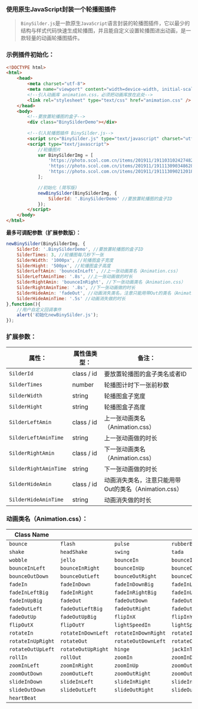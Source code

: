 ### 使用原生JavaScript封装一个轮播图插件

> `BinySilder.js`是一款原生`JavaScript`语言封装的轮播图插件，它以最少的结构与样式代码快速生成轮播图，并且能自定义设置轮播图进出动画，是一款轻量的动画轮播图插件。

### 示例插件初始化：

```html
<!DOCTYPE html>
<html>
	<head>
		<meta charset="utf-8">
		<meta name="viewport" content="width=device-width, initial-scale=1, maximum-scale=1" />
		<!--引入动画库 animation.css，必须把动画库放在此处-->
		<link rel="stylesheet" type="text/css" href="animation.css" />
	</head>
	<body>
		<!--要放置轮播图的盒子-->
		<div class="BinySilderDemo"></div>
		
		<!--引入轮播图插件 BinySilder.js-->
		<script src="BinySilder.js" type="text/javascript" charset="utf-8"></script>
		<script type="text/javascript">
			//轮播图片
            var BinySilderImg = [
                'https://photo.scol.com.cn/items/201911/19110310242748200010DFE2.jpg',
                'https://photo.scol.com.cn/items/201911/191113090348628000111B8D.jpg',
                'https://photo.scol.com.cn/items/201911/191113090212018000111B8C.jpg'
            ];

            //初始化 (简写版)
            newBinySilder(BinySilderImg, {
                SilderId: '.BinySilderDemo' //要放置轮播图的盒子ID
            });
		</script>
	</body>
</html>
```



**最多可调配参数（扩展参数版）：**

```javascript
newBinySilder(BinySilderImg, {
	SilderId: '.BinySilderDemo', //要放置轮播图的盒子ID
	SilderTimes: 3, //轮播图每几秒下一张
	SilderWidth: '1000px', //轮播图盒子宽度
	SilderHight: '500px', //轮播图盒子高度
	SilderLeftAmin: 'bounceInLeft', //上一张动画类名（Animation.css）
	SilderLeftAminTime: '.8s', //上一张动画做的时长
	SilderRightAmin: 'bounceInRight', //下一张动画类名（Animation.css）
	SilderRightAminTime: '.8s', //下一张动画做的时长
	SilderHideAmin: 'fadeOut', //动画消失类名，注意只能用带Out的类名（Animation.css）
	SilderHideAminTime: '.5s' //动画消失做的时长
},function(){
	//用户自定义回调事件
	alert('初始化newBinySilder.js');
});
```



### 扩展参数：

| 属性：                | 属性值类型： | 备注：                                               |
| --------------------- | ------------ | ---------------------------------------------------- |
| `SilderId`            | class / id   | 要放置轮播图的盒子类名或者ID                         |
| `SilderTimes`         | number       | 轮播图计时下一张前秒数                               |
| `SilderWidth`         | string       | 轮播图盒子宽度                                       |
| `SilderHight`         | string       | 轮播图盒子高度                                       |
| `SilderLeftAmin`      | class / id   | 上一张动画类名（Animation.css）                      |
| `SilderLeftAminTime`  | string       | 上一张动画做的时长                                   |
| `SilderRightAmin`     | class / id   | 下一张动画类名（Animation.css）                      |
| `SilderRightAminTime` | string       | 下一张动画做的时长                                   |
| `SilderHideAmin`      | class / id   | 动画消失类名，注意只能用带Out的类名（Animation.css） |
| `SilderHideAminTime`  | string       | 动画消失做的时长                                     |



### 动画类名（Animation.css）：

| Class Name        |                    |                     |                      |
| ----------------- | ------------------ | ------------------- | -------------------- |
| `bounce`          | `flash`            | `pulse`             | `rubberBand`         |
| `shake`           | `headShake`        | `swing`             | `tada`               |
| `wobble`          | `jello`            | `bounceIn`          | `bounceInDown`       |
| `bounceInLeft`    | `bounceInRight`    | `bounceInUp`        | `bounceOut`          |
| `bounceOutDown`   | `bounceOutLeft`    | `bounceOutRight`    | `bounceOutUp`        |
| `fadeIn`          | `fadeInDown`       | `fadeInDownBig`     | `fadeInLeft`         |
| `fadeInLeftBig`   | `fadeInRight`      | `fadeInRightBig`    | `fadeInUp`           |
| `fadeInUpBig`     | `fadeOut`          | `fadeOutDown`       | `fadeOutDownBig`     |
| `fadeOutLeft`     | `fadeOutLeftBig`   | `fadeOutRight`      | `fadeOutRightBig`    |
| `fadeOutUp`       | `fadeOutUpBig`     | `flipInX`           | `flipInY`            |
| `flipOutX`        | `flipOutY`         | `lightSpeedIn`      | `lightSpeedOut`      |
| `rotateIn`        | `rotateInDownLeft` | `rotateInDownRight` | `rotateInUpLeft`     |
| `rotateInUpRight` | `rotateOut`        | `rotateOutDownLeft` | `rotateOutDownRight` |
| `rotateOutUpLeft` | `rotateOutUpRight` | `hinge`             | `jackInTheBox`       |
| `rollIn`          | `rollOut`          | `zoomIn`            | `zoomInDown`         |
| `zoomInLeft`      | `zoomInRight`      | `zoomInUp`          | `zoomOut`            |
| `zoomOutDown`     | `zoomOutLeft`      | `zoomOutRight`      | `zoomOutUp`          |
| `slideInDown`     | `slideInLeft`      | `slideInRight`      | `slideInUp`          |
| `slideOutDown`    | `slideOutLeft`     | `slideOutRight`     | `slideOutUp`         |
| `heartBeat`       |                    |                     |                      |
